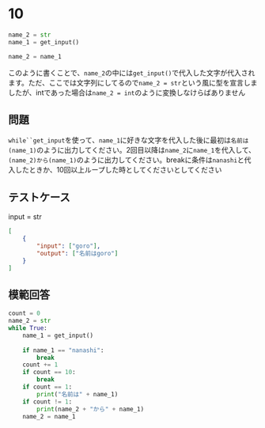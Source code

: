 # 10

```python
name_2 = str
name_1 = get_input()

name_2 = name_1
```
このように書くことで、`name_2`の中には`get_input()`で代入した文字が代入されます。ただ、ここでは文字列にしてるので`name_2 = str`という風に型を宣言しましたが、intであった場合は`name_2 = int`のように変換しなけらばありません
## 問題

`while``get_input`を使って、`name_1`に好きな文字を代入した後に最初は`名前は(name_1)`のように出力してください。2回目以降は`name_2`に`name_1`を代入して、`(name_2)から(name_1)`のように出力してください。breakに条件は`nanashi`と代入したときか、10回以上ループした時としてくださいとしてください

## テストケース
input = str
```json
[
	{
		"input": ["goro"],
		"output": ["名前はgoro"]
	}
]
```

## 模範回答
```python
count = 0
name_2 = str
while True:
    name_1 = get_input()
    
    if name_1 == "nanashi":
        break
    count += 1
    if count == 10:
        break
    if count == 1:
        print("名前は" + name_1)
    if count != 1:
        print(name_2 + "から" + name_1)
    name_2 = name_1
```